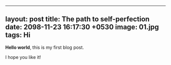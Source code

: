 
---
layout: post
title:  The path to self-perfection
date:   2098-11-23 16:17:30 +0530
image:  01.jpg
tags:   Hi
---
**Hello world**, this is my first blog post.

I hope you like it!
